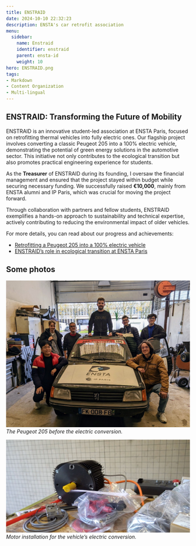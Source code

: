 ```yaml
---
title: ENSTRAID
date: 2024-10-10 22:32:23
description: ENSTA's car retrofit association 
menu:
  sidebar:
    name: Enstraid
    identifier: enstraid
    parent: ensta-id
    weight: 10
hero: ENSTRAID.png
tags:
- Markdown
- Content Organization
- Multi-lingual
---
```


## ENSTRAID: Transforming the Future of Mobility

ENSTRAID is an innovative student-led association at ENSTA Paris, focused on retrofitting thermal vehicles into fully electric ones. Our flagship project involves converting a classic Peugeot 205 into a 100% electric vehicle, demonstrating the potential of green energy solutions in the automotive sector. This initiative not only contributes to the ecological transition but also promotes practical engineering experience for students.

As the **Treasurer** of ENSTRAID during its founding, I oversaw the financial management and ensured that the project stayed within budget while securing necessary funding. We successfully raised **€10,000**, mainly from ENSTA alumni and IP Paris, which was crucial for moving the project forward.

Through collaboration with partners and fellow students, ENSTRAID exemplifies a hands-on approach to sustainability and technical expertise, actively contributing to reducing the environmental impact of older vehicles.

For more details, you can read about our progress and achievements:
- [Retrofitting a Peugeot 205 into a 100% electric vehicle](https://www.ensta.org/fr/news/retrofit-transformer-une-peugeot-205-thermique-en-vehicule-100-electrique-537)
- [ENSTRAID’s role in ecological transition at ENSTA Paris](https://www.ensta-paris.fr/fr/enstraid-transition-ecologique-sur-bonne-voie)

## Some photos

![Peugeot 205 before retrofit](peugeot205.jpg)
*The Peugeot 205 before the electric conversion.*

![ENSTA students working on the project](motor.jpg)
*Motor installation for the vehicle’s electric conversion.*
